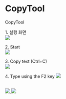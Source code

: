 # CopyTool
CopyTool


<p>
1. 실행 화면</br>
<img src="https://user-images.githubusercontent.com/19161231/47775137-39a4b900-dd32-11e8-9667-7445fca358e4.png">
</p>

<p>
2. Start</br>
<img src="https://user-images.githubusercontent.com/19161231/47775381-d36c6600-dd32-11e8-95ef-3fc2a12efd10.png">
</p>

<p>
3. Copy text (Ctrl+C)</br>
<kbd>
<img src="https://user-images.githubusercontent.com/19161231/47775360-c94a6780-dd32-11e8-9f49-151460ba076c.png">
</kbd>
</p>

<p>
4. Type using the F2 key
<img src="https://user-images.githubusercontent.com/19161231/47777158-77581080-dd37-11e8-9593-4ba86e7b55ac.gif">
</p>



</br> 
<a href="mailto:dydtjr1994@gmail.com" target="_blank">
  <img src="https://img.shields.io/badge/E--mail-Yongseok%20choi-yellow.svg">
</a>
<a href="https://blog.naver.com/cys_star" target="_blank">
  <img src="https://img.shields.io/badge/Blog-cys__star%27s%20Blog-blue.svg">
</a>
